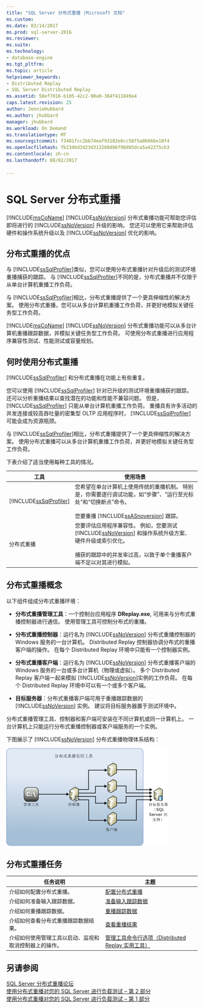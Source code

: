 ```yaml
---
title: "SQL Server 分布式重播 |Microsoft 文档"
ms.custom: 
ms.date: 03/14/2017
ms.prod: sql-server-2016
ms.reviewer: 
ms.suite: 
ms.technology:
- database-engine
ms.tgt_pltfrm: 
ms.topic: article
helpviewer_keywords:
- Distributed Replay
- SQL Server Distributed Replay
ms.assetid: 58ef7016-b105-42c2-90a0-364f411849a4
caps.latest.revision: 25
author: JennieHubbard
ms.author: jhubbard
manager: jhubbard
ms.workload: On Demand
ms.translationtype: MT
ms.sourcegitcommit: f3481fcc2bb74eaf93182e6cc58f5a06666e10f4
ms.openlocfilehash: fb2346d3d23d313288d86f98d85dca5a42275cb3
ms.contentlocale: zh-cn
ms.lasthandoff: 08/02/2017

---
```

# <a name="sql-server-distributed-replay"></a>SQL Server 分布式重播
  [!INCLUDE[msCoName](../../includes/msconame-md.md)] [!INCLUDE[ssNoVersion](../../includes/ssnoversion-md.md)] 分布式重播功能可帮助您评估即将进行的 [!INCLUDE[ssNoVersion](../../includes/ssnoversion-md.md)] 升级的影响。 您还可以使用它来帮助评估硬件和操作系统升级以及 [!INCLUDE[ssNoVersion](../../includes/ssnoversion-md.md)] 优化的影响。  
  
## <a name="benefits-of-distributed-replay"></a>分布式重播的优点  
 与 [!INCLUDE[ssSqlProfiler](../../includes/sssqlprofiler-md.md)]类似，您可以使用分布式重播针对升级后的测试环境重播捕获的跟踪。 与 [!INCLUDE[ssSqlProfiler](../../includes/sssqlprofiler-md.md)]不同的是，分布式重播并不仅限于从单台计算机重播工作负荷。  
  
 与 [!INCLUDE[ssSqlProfiler](../../includes/sssqlprofiler-md.md)]相比，分布式重播提供了一个更具伸缩性的解决方案。 使用分布式重播，您可以从多台计算机重播工作负荷，并更好地模拟关键任务型工作负荷。  
  
 [!INCLUDE[msCoName](../../includes/msconame-md.md)] [!INCLUDE[ssNoVersion](../../includes/ssnoversion-md.md)] 分布式重播功能可以从多台计算机重播跟踪数据，并模拟关键任务型工作负荷。 可使用分布式重播进行应用程序兼容性测试、性能测试或容量规划。  
  
## <a name="when-to-use-distributed-replay"></a>何时使用分布式重播  
 [!INCLUDE[ssSqlProfiler](../../includes/sssqlprofiler-md.md)] 和分布式重播在功能上有些重复。  
  
 您可以使用 [!INCLUDE[ssSqlProfiler](../../includes/sssqlprofiler-md.md)] 针对已升级的测试环境重播捕获的跟踪。 还可以分析重播结果以查找潜在的功能和性能不兼容问题。 但是， [!INCLUDE[ssSqlProfiler](../../includes/sssqlprofiler-md.md)] 只能从单台计算机重播工作负荷。 重播具有许多活动的并发连接或较高吞吐量的密集型 OLTP 应用程序时， [!INCLUDE[ssSqlProfiler](../../includes/sssqlprofiler-md.md)] 可能会成为资源瓶颈。  
  
 与 [!INCLUDE[ssSqlProfiler](../../includes/sssqlprofiler-md.md)]相比，分布式重播提供了一个更具伸缩性的解决方案。 使用分布式重播可以从多台计算机重播工作负荷，并更好地模拟关键任务型工作负荷。  
  
 下表介绍了适当使用每种工具的情况。  
  
|工具|使用场景|  
|----------|---------------|  
|[!INCLUDE[ssSqlProfiler](../../includes/sssqlprofiler-md.md)]|您希望在单台计算机上使用传统的重播机制。 特别是，你需要逐行调试功能，如“步骤”、“运行至光标处”和“切换断点”命令。<br /><br /> 您要重播 [!INCLUDE[ssASnoversion](../../includes/ssasnoversion-md.md)] 跟踪。|  
|分布式重播|您要评估应用程序兼容性。 例如，您要测试 [!INCLUDE[ssNoVersion](../../includes/ssnoversion-md.md)] 和操作系统升级方案、硬件升级或索引优化。<br /><br /> 捕获的跟踪中的并发率过高，以致于单个重播客户端不足以对其进行模拟。|  
  
## <a name="distributed-replay-concepts"></a>分布式重播概念  
 以下组件组成分布式重播环境：  
  
-   **分布式重播管理工具**：一个控制台应用程序 **DReplay.exe**, 可用来与分布式重播控制器进行通信。 使用管理工具可控制分布式的重播。  
  
-   **分布式重播控制器**：运行名为 [!INCLUDE[ssNoVersion](../../includes/ssnoversion-md.md)] 分布式重播控制器的 Windows 服务的一台计算机。 Distributed Replay 控制器协调分布式的重播客户端的操作。 在每个 Distributed Replay 环境中只能有一个控制器实例。  
  
-   **分布式重播客户端**：运行名为 [!INCLUDE[ssNoVersion](../../includes/ssnoversion-md.md)] 分布式重播客户端的 Windows 服务的一台或多台计算机（物理或虚拟）。 多个 Distributed Replay 客户端一起来模拟 [!INCLUDE[ssNoVersion](../../includes/ssnoversion-md.md)]实例的工作负荷。 在每个 Distributed Replay 环境中可以有一个或多个客户端。  
  
-   **目标服务器**：分布式重播客户端可用于重播跟踪数据的 [!INCLUDE[ssNoVersion](../../includes/ssnoversion-md.md)] 实例。 建议将目标服务器置于测试环境中。  
  
 分布式重播管理工具、控制器和客户端可安装在不同计算机或同一计算机上。 一台计算机上只能运行分布式重播控制器或客户端服务的一个实例。  
  
 下图展示了 [!INCLUDE[ssNoVersion](../../includes/ssnoversion-md.md)] 分布式重播物理体系结构：  
  
 ![分布式重播体系结构](../../tools/distributed-replay/media/distributedreplayarch.gif "分布式重播体系结构")  
  
## <a name="distributed-replay-tasks"></a>分布式重播任务  
  
|任务说明|主题|  
|----------------------|-----------|  
|介绍如何配置分布式重播。|[配置分布式重播](../../tools/distributed-replay/configure-distributed-replay.md)|  
|介绍如何准备输入跟踪数据。|[准备输入跟踪数据](../../tools/distributed-replay/prepare-the-input-trace-data.md)|  
|介绍如何重播跟踪数据。|[重播跟踪数据](../../tools/distributed-replay/replay-trace-data.md)|  
|介绍如何查看分布式重播跟踪数据结果。|[查看重播结果](../../tools/distributed-replay/review-the-replay-results.md)|  
|介绍如何使用管理工具以启动、监视和取消控制器上的操作。|[管理工具命令行选项（Distributed Replay 实用工具）](../../tools/distributed-replay/administration-tool-command-line-options-distributed-replay-utility.md)|  
  
## <a name="see-also"></a>另请参阅  
 [SQL Server 分布式重播论坛](http://social.technet.microsoft.com/Forums/sl/sqldru/)   
 [使用分布式重播对您的 SQL Server 进行负载测试 – 第 2 部分](http://blogs.msdn.com/b/mspfe/archive/2012/11/14/using-distributed-replay-to-load-test-your-sql-server-part-2.aspx)   
 [使用分布式重播对您的 SQL Server 进行负载测试 – 第 1 部分](http://blogs.msdn.com/b/mspfe/archive/2012/11/08/using-distributed-replay-to-load-test-your-sql-server-part-1.aspx)  
  
  

